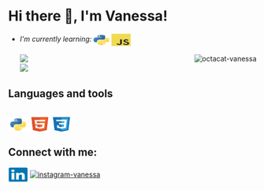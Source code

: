 # Hi there :wave:, I'm Vanessa!
* _I'm currently  learning:_<img align="center" alt="Phyton" height="25" width="40" src="https://raw.githubusercontent.com/devicons/devicon/master/icons/python/python-original.svg"><img align="center" alt="Javascript" height="25" width="40" src="https://raw.githubusercontent.com/devicons/devicon/master/icons/javascript/javascript-original.svg"><br><br>
    <img height="250em" align="right" alt="octacat-vanessa" src="https://octocat-generator-assets.githubusercontent.com/my-octocat-1621546842762.png">
    <img height="180em" src="https://github-readme-stats.vercel.app/api?username=vanessalb08&show_icons=true&theme=midnight-purple&include_all_commits=true&count_private=true"/> <br> 
    <img height="150em" src="https://github-readme-stats.vercel.app/api/top-langs/?username=vanessalb08&layout=compact&langs_count=16&theme=midnight-purple"/>
    <br>
    

<h2> Languages and tools</h2>
  <div style="display: inline_block"><br>
    <img align="center" alt="Phyton" height="30" width="40" src="https://raw.githubusercontent.com/devicons/devicon/master/icons/python/python-original.svg">
    <img align="center" alt="HTML" height="30" width="40" src="https://raw.githubusercontent.com/devicons/devicon/master/icons/html5/html5-original.svg">
    <img align="center" alt="CSS" height="30" width="40" src="https://raw.githubusercontent.com/devicons/devicon/master/icons/css3/css3-original.svg">
 

  ## Connect with me:
  <a href="https://www.linkedin.com/in/vanessa-lima-80a523171/" target="_blank"><img align="center" alt="linkedin-vanessa" height="30" width="40" src="https://raw.githubusercontent.com/devicons/devicon/master/icons/linkedin/linkedin-original.svg" style="max-width=100%"></a>
  <a href="https://www.instagram.com/vanessa.lima08/" target="_blank">  <img align="center" alt="instagram-vanessa" height="30" width="30" src="https://img-premium.flaticon.com/png/512/1384/1384063.png?token=exp=1621464944~hmac=efb2e0e326145f8df78df0980b7058a6" style="max-width=100%"></a>
